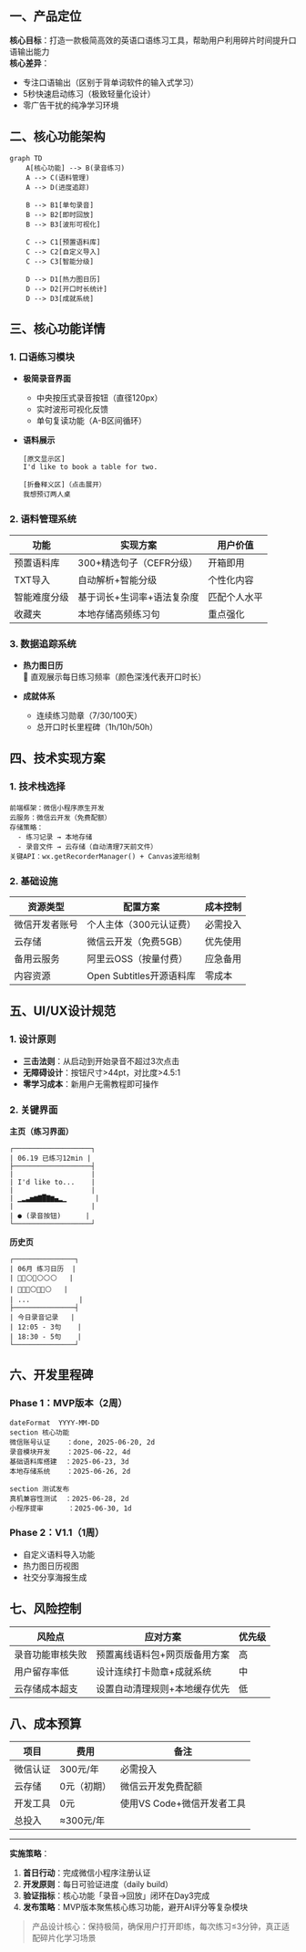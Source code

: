 ## 一、产品定位

**核心目标**：打造一款极简高效的英语口语练习工具，帮助用户利用碎片时间提升口语输出能力  
**核心差异**：

- 专注口语输出（区别于背单词软件的输入式学习）
- 5秒快速启动练习（极致轻量化设计）
- 零广告干扰的纯净学习环境

## 二、核心功能架构

```
graph TD
    A[核心功能] --> B(录音练习)
    A --> C(语料管理)
    A --> D(进度追踪)
    
    B --> B1[单句录音]
    B --> B2[即时回放]
    B --> B3[波形可视化]
    
    C --> C1[预置语料库]
    C --> C2[自定义导入]
    C --> C3[智能分级]
    
    D --> D1[热力图日历]
    D --> D2[开口时长统计]
    D --> D3[成就系统]
```

## 三、核心功能详情

### 1. 口语练习模块

- **极简录音界面**
    
    - 中央按压式录音按钮（直径120px）
    - 实时波形可视化反馈
    - 单句复读功能（A-B区间循环）
- **语料展示**
    
    ```
    [原文显示区]
    I'd like to book a table for two.
    
    [折叠释义区]（点击展开）
    我想预订两人桌
    ```
    

### 2. 语料管理系统

|功能|实现方案|用户价值|
|---|---|---|
|预置语料库|300+精选句子（CEFR分级）|开箱即用|
|TXT导入|自动解析+智能分级|个性化内容|
|智能难度分级|基于词长+生词率+语法复杂度|匹配个人水平|
|收藏夹|本地存储高频练习句|重点强化|

### 3. 数据追踪系统

- **热力图日历**  
    📅 直观展示每日练习频率（颜色深浅代表开口时长）
    
- **成就体系**
    
    - 连续练习勋章（7/30/100天）
    - 总开口时长里程碑（1h/10h/50h）

## 四、技术实现方案

### 1. 技术栈选择

```
前端框架：微信小程序原生开发  
云服务：微信云开发（免费配额）  
存储策略：
  - 练习记录 → 本地存储
  - 录音文件 → 云存储（自动清理7天前文件）
关键API：wx.getRecorderManager() + Canvas波形绘制
```

### 2. 基础设施

|资源类型|配置方案|成本控制|
|---|---|---|
|微信开发者账号|个人主体（300元认证费）|必需投入|
|云存储|微信云开发（免费5GB）|优先使用|
|备用云服务|阿里云OSS（按量付费）|应急备用|
|内容资源|Open Subtitles开源语料库|零成本|

## 五、UI/UX设计规范

### 1. 设计原则

- **三击法则**：从启动到开始录音不超过3次点击
- **无障碍设计**：按钮尺寸>44pt，对比度>4.5:1
- **零学习成本**：新用户无需教程即可操作

### 2. 关键界面

**主页（练习界面）**

```
┌───────────────────┐
| 06.19 已练习12min |
├───────────────────┤
|                   |
| I'd like to...    |
|                   |
| ▁▂▃▅▆▇█▇▆▄▂▁       |
|                   |
| ● (录音按钮)      |
└───────────────────┘
```

**历史页**

```
┌───────────────┐
| 06月 练习日历  |
| 🔴🔴⚪🔴⚪⚪⚪   |
| 🔴🔴🔴⚪🔴🔴⚪   |
| ...            |
├───────────────┤
| 今日录音记录   |
| 12:05 - 3句    |
| 18:30 - 5句    |
└───────────────┘
```

## 六、开发里程碑

### Phase 1：MVP版本（2周）

```
dateFormat  YYYY-MM-DD
section 核心功能
微信账号认证    ：done, 2025-06-20, 2d
录音模块开发    ：2025-06-22, 4d 
基础语料库搭建  ：2025-06-23, 3d 
本地存储系统    ：2025-06-26, 2d 

section 测试发布
真机兼容性测试  ：2025-06-28, 2d 
小程序提审      ：2025-06-30, 1d 
```

### Phase 2：V1.1（1周）

- 自定义语料导入功能
- 热力图日历视图
- 社交分享海报生成

## 七、风险控制

|风险点|应对方案|优先级|
|---|---|---|
|录音功能审核失败|预置离线语料包+网页版备用方案|高|
|用户留存率低|设计连续打卡勋章+成就系统|中|
|云存储成本超支|设置自动清理规则+本地缓存优先|低|

## 八、成本预算

|项目|费用|备注|
|---|---|---|
|微信认证|300元/年|必需投入|
|云存储|0元（初期）|微信云开发免费配额|
|开发工具|0元|使用VS Code+微信开发者工具|
|总投入|≈300元/年||

---

**实施策略**：

1. **首日行动**：完成微信小程序注册认证
2. **开发原则**：每日可验证进度（daily build）
3. **验证指标**：核心功能「录音→回放」闭环在Day3完成
4. **发布策略**：MVP版本聚焦核心练习功能，避开AI评分等复杂模块

> 产品设计核心：保持极简，确保用户打开即练，每次练习≤3分钟，真正适配碎片化学习场景